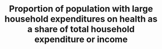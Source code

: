 ---
data_non_statistical: true
goal_meta_link: http://unstats.un.org/sdgs/files/metadata-compilation/Metadata-Goal-3.pdf
goal_meta_link_page: 34
graph: null
graph_status_notes: Assigned
graph_title: Proportion of population with large household expenditures on health
  as a share of total household expenditure or income
graph_type: null
graph_type_description: null
has_metadata: false
indicator: 3.8.2
indicator_name: Proportion of population with large household expenditures on health
  as a share of total household expenditure or income
indicator_variable: null
layout: indicator
permalink: /3-8-2/
published: true
reporting_status: notstarted
sdg_goal: 3
source_active_1: true
source_notes_1: null
source_title_1: null
target: Achieve universal health coverage, including financial risk protection, access
  to quality essential health-care services and access to safe, effective, quality
  and affordable essential medicines and vaccines for all.
target_id: '3.8'
title: Proportion of population with large household expenditures on health as a share
  of total household expenditure or income
un_custodial_agency: 'WHO (Partnering Agencies: World Bank)'
un_designated_tier: '2'
variable_description: null
variable_notes: null
---